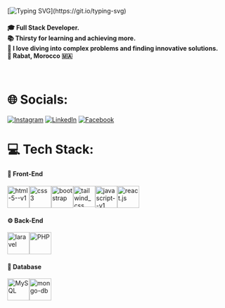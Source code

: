 [![Typing SVG](https://readme-typing-svg.herokuapp.com?font=Fira+Code&weight=500&size=30&duration=5000&pause=900&color=FFFFFF&center=true&width=950&lines=Hi+%F0%9F%91%8B%2C+I'm+Youssef+Amerzag;I'm+a+Full+Stack+Developer;)](https://git.io/typing-svg)

#### 🎓  Full Stack Developer.<br>📚  Thirsty for learning and achieving more.<br>🧩  I love diving into complex problems and finding innovative solutions.<br>📍   Rabat, Morocco 🇲🇦<br><br><br>

# 🌐 Socials: 

[![Instagram](https://img.shields.io/badge/Instagram-%23E4405F.svg?logo=Instagram&logoColor=white)](https://instagram.com/youssef_amerzag)
[![LinkedIn](https://img.shields.io/badge/LinkedIn-%230077B5.svg?logo=linkedin&logoColor=white)](https://www.linkedin.com/in/youssef-amerzag-9ba391291/)
[![Facebook](https://img.shields.io/badge/Facebook-%231877F2.svg?logo=Facebook&logoColor=white)](https://web.facebook.com/amerzag.youssef4/)

# 💻 Tech Stack:

#### 🎨 Front-End <br/>
<div style='display:flex;'>
  <img width="50" height="50" title="HTML" src="https://img.icons8.com/color/500/html-5--v1.png" alt="html-5--v1">
  <img width="50" height="50" title="CSS" src="https://img.icons8.com/color/500/css3.png" alt="css3"/>
  <img width="50" height="50" title="Bootstrap" src="https://getbootstrap.com/docs/5.3/assets/brand/bootstrap-logo-shadow.png" alt="bootstrap"/>
  <img width="50" height="48" src="https://img.icons8.com/color/48/tailwind_css.png" alt="tailwind_css"/>
  <img width="50" height="50" title="JavaScript" src="https://img.icons8.com/color/500/javascript--v1.png" alt="javascript--v1"/>
  <img width="50" height="50" title="React" src="https://brandeps.com/logo-download/R/React-logo-vector-01.svg" alt="react.js"/>
</div>

#### ⚙️ Back-End <br/>
<div style='display:flex;'>
  <img width="50" height="50" src="https://img.icons8.com/nolan/64/laravel.png" alt="laravel"/>
  <img width="50" height="50" title="PHP" src="https://brandeps.com/logo-download/P/PHP-logo-vector-01.svg" alt="PHP"/>
</div>

#### 📂 Database <br/>
<div style='display:flex;'>
  <img width="50" height="50" title="MySQL" src="https://brandeps.com/icon-download/M/Mysql-icon-vector-02.svg" alt="MySQL"/>
  <img width="50" height="50" src="https://img.icons8.com/nolan/64/mongo-db.png" alt="mongo-db"/>
</div>

